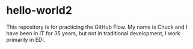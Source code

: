 # hello-world2
This repository is for practicing the GitHub Flow.
My name is Chuck and I have been in IT for 35 years, but not in traditional development, I work primarily in EDI.
